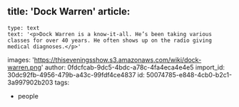 title: '​Dock Warren'
article:
  -
    type: text
    text: '<p>Dock Warren is a know-it-all. He’s been taking various classes for over 40 years. He often shows up on the radio giving medical diagnoses.</p>'
images: 'https://thiseveningsshow.s3.amazonaws.com/wiki/dock-warren.png'
author: 0fdcfcab-9dc5-4bdc-a78c-4fa4eca4e4e5
import_id: 30dc92fb-4956-479b-a43c-99fdf4ce4837
id: 50074785-e848-4cb0-b2c1-3a997902b203
tags:
  - people
